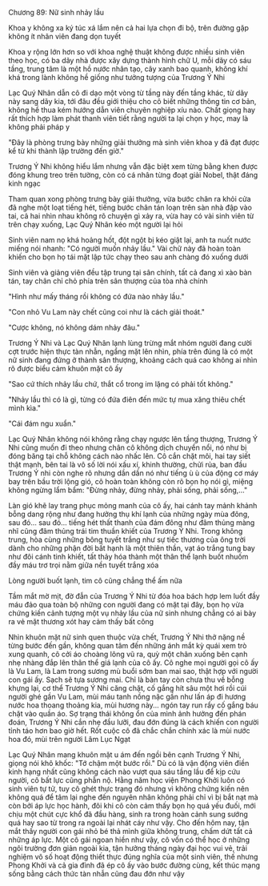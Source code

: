 




Chương 89: Nữ sinh nhảy lầu

Khoa y không xa ký túc xá lắm nên cả hai lựa chọn đi bộ, trên đường gặp không ít nhân viên đang dọn tuyết

Khoa y rộng lớn hơn so với khoa nghệ thuật không được nhiều sinh viên theo học, có ba dãy nhà được xây dựng thành hình chữ U, mỗi dãy có sáu tầng, trung tâm là một hồ nước nhân tạo, cây xanh bao quanh, không khí khá trong lành không hề giống như tưởng tượng của Trương Ý Nhi

Lạc Quý Nhân dẫn cô đi dạo một vòng từ tầng này đến tầng khác, từ dãy này sang dãy kia, tới đâu đều giới thiệu cho cô biết những thông tin cơ bản, không hề thua kém hướng dẫn viên chuyên nghiệp xíu nào. Chất giọng hay rất thích hợp làm phát thanh viên tiết rằng người ta lại chọn y học, may là không phải pháp y

"Đây là phòng trưng bày những giải thưởng mà sinh viên khoa y đã đạt được kể từ khi thành lập trường đến giờ."

Trương Ý Nhi không hiểu lắm nhưng vẫn đặc biệt xem từng bằng khen được đóng khung treo trên tường, còn có cá nhân từng đoạt giải Nobel, thật đáng kinh ngạc

Tham quan xong phòng trưng bày giải thưởng, vừa bước chân ra khỏi cửa đã nghe một loạt tiếng hét, tiếng bước chân tán loạn trên sàn nhà đập vào tai, cả hai nhìn nhau không rõ chuyện gì xảy ra, vừa hay có vài sinh viên từ trên chạy xuống, Lạc Quý Nhân kéo một người lại hỏi

Sinh viên nam nọ khá hoảng hốt, đột ngột bị kéo giật lại, anh ta nuốt nước miếng nói nhanh: "Có người muốn nhảy lầu." Vài chữ này đã hoàn toàn khiến cho bọn họ tái mặt lập tức chạy theo sau anh chàng đó xuống dưới

Sinh viên và giảng viên đều tập trung tại sân chính, tất cả đang xì xào bàn tán, tay chân chỉ chỏ phía trên sân thượng của tòa nhà chính

"Hình như mấy tháng rồi không có đứa nào nhảy lầu."

"Con nhỏ Vu Lam này chết cũng coi như là cách giải thoát."

"Cược không, nó không dám nhảy đâu."

Trương Ý Nhi và Lạc Quý Nhân lạnh lùng trừng mắt nhóm người đang cười cợt trước hiện thực tàn nhẫn, ngẩng mặt lên nhìn, phía trên đúng là có một nữ sinh đang đứng ở thành sân thượng, khoảng cách quá cao không ai nhìn rõ được biểu cảm khuôn mặt cô ấy

"Sao cứ thích nhảy lầu chứ, thắt cổ trong im lặng có phải tốt không."

"Nhảy lầu thì có là gì, từng có đứa điên đến mức tự mua xăng thiêu chết mình kìa."

"Cái đám ngu xuẩn."

Lạc Quý Nhân không nói không rằng chạy ngược lên tầng thượng, Trương Ý Nhi cũng muốn đi theo nhưng chân cô không dịch chuyển nổi, nó như bị đóng băng tại chỗ không cách nào nhấc lên. Cô cắn chặt môi, hai tay siết thật mạnh, bên tai là vô số lời nói xấu xí, khinh thường, chửi rủa, ban đầu Trương Ý nhi còn nghe rõ nhưng dần dần nó như tiếng ù ù của động cơ máy bay trên bầu trời lộng gió, cô hoàn toàn không còn rõ bọn họ nói gì, miệng không ngừng lẩm bẩm: "Đừng nhảy, đừng nhảy, phải sống, phải sống,..."

Làn gió khẽ lay trang phục mỏng manh của cô ấy, hai cánh tay mảnh khảnh bỗng dang rộng như đang hưởng thụ khí lạnh của những ngày mùa đông, sau đó... sau đó... tiếng hét thất thanh của đám đông như đâm thủng màng nhĩ cũng đâm thủng trái tim thuần khiết của Trương Ý Nhi. Trong không trung, hòa cùng những bông tuyết trắng như sự tiếc thương của ông trời dành cho những phận đời bất hạnh là một thiên thần, vạt áo trắng tung bay như đôi cánh tinh khiết, tất thảy hóa thành một thân thể lạnh buốt nhuốm đầy máu trơ trọi nằm giữa nền tuyết trắng xóa

Lòng người buốt lạnh, tim cô cũng chẳng thể ấm nữa

Tầm mắt mờ mịt, đờ đẫn của Trương Ý Nhi từ đóa hoa bách hợp lem luốt đầy máu đảo qua toàn bộ những con người đang có mặt tại đây, bọn họ vừa chứng kiến cảnh tượng một vụ nhảy lầu của nữ sinh nhưng chẳng có ai bày ra vẻ mặt thương xót hay cảm thấy bất công

Nhìn khuôn mặt nữ sinh quen thuộc vừa chết, Trương Ý Nhi thở nặng nề từng bước đến gần, không quan tâm đến những ánh mắt kỳ quái xem trò xung quanh, cô cởi áo choàng lông vũ ra, quỳ một chân xuống bên cạnh nhẹ nhàng đắp lên thân thể giá lạnh của cô ấy. Cô nghe mọi người gọi cô ấy là Vu Lam, là Lam trong sương mù buổi sớm ban mai sao, thật hợp với người con gái ấy. Sạch sẽ tựa sương mai. Chỉ là bàn tay còn chưa thu về bỗng khựng lại, cơ thể Trương Ý Nhi căng chặt, cố gắng hít sâu một hơi rồi cúi người ghé gần Vu Lam, mùi máu tanh nồng nặc gần như lấn áp đi hương nước hoa thoang thoảng kia, mùi hương này... ngón tay run rẩy cố gắng báu chặt vào quần áo. Sợ trạng thái không ổn của mình ảnh hưởng đến phán đoán, Trương Ý Nhi cắn nhẹ đầu lưỡi, đau đớn đúng là cách khiến con người tỉnh táo hơn bao giờ hết. Rốt cuộc cô đã chắc chắn chính xác là mùi nước hoa đó, mùi trên người Lâm Lục Ngạt

Lạc Quý Nhân mang khuôn mặt u ám đến ngồi bên cạnh Trương Ý Nhi, giọng nói khô khốc: "Tớ chậm một bước rồi." Dù có là vận động viên điền kinh hạng nhất cũng không cách nào vượt qua sáu tầng lầu để kịp cứu người, cô bất lực cũng phẫn nộ. Hằng năm học viện Phong Khởi luôn có sinh viên tự tử, tuy cô ghét thực trạng đó nhưng vì không chứng kiến nên không quá để tâm lại nghe đến nguyên nhân không phải chỉ vì bị bắt nạt mà còn bởi áp lực học hành, đôi khi cô còn cảm thấy bọn họ quá yếu đuối, mới chịu một chút cực khổ đã đầu hàng, sinh ra trong hoàn cảnh sung sướng quá hay sao từ trong ra ngoài lại nhát cáy như vậy. Cho đến hôm nay, tận mắt thấy người con gái nhỏ bé thả mình giữa không trung, chấm dứt tất cả những áp lực. Một cô gái ngoan hiền như vậy, cô vốn có thể học ở những ngôi trường đơn giản ngoài kia, tận hưởng tháng ngày đại học vui vẻ, trải nghiệm vô số hoạt động thiết thực đúng nghĩa của một sinh viên, thế nhưng Phong Khởi và cả gia đình đã ép cô ấy vào bước đường cùng, kết thúc mạng sống bằng cách thức tàn nhẫn cũng đau đớn như vậy





